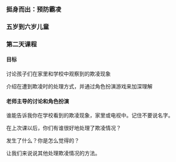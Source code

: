 ### 挺身而出：预防霸凌 

### 五岁到六岁儿童 

### 第二天课程 

#### 目标

讨论孩子们在家里和学校中观察到的欺凌现象

介绍在遭到欺凌时的处理方式，并通过角色扮演游戏来加深理解

#### 老师主导的讨论和角色扮演

谁能告诉我你在学校看到的欺凌现象，家里或电视中。记住不要说名字。

在上次课以后，你们有谁很好地处理了欺凌情况？

发生了什么？你是怎么觉得的？

让我们来说说其他处理欺凌情况的方法。





